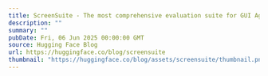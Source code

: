 ```yaml
---
title: ScreenSuite - The most comprehensive evaluation suite for GUI Agents!
description: ""
summary: ""
pubDate: Fri, 06 Jun 2025 00:00:00 GMT
source: Hugging Face Blog
url: https://huggingface.co/blog/screensuite
thumbnail: "https://huggingface.co/blog/assets/screensuite/thumbnail.png"
---
```


